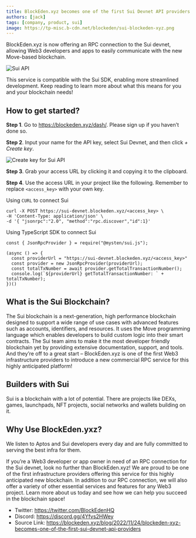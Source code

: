 ```yaml
---
title: BlockEden.xyz becomes one of the first Sui Devnet API providers
authors: [jack]
tags: [company, product, sui]
image: https://tp-misc.b-cdn.net/blockeden/sui-blockeden-xyz.png
---
```


BlockEden.xyz is now offering an RPC connection to the Sui devnet, allowing Web3 developers and apps to easily communicate with the new Move-based blockchain.

![Sui API](https://tp-misc.b-cdn.net/blockeden/sui-blockeden-xyz.png "Sui API")

This service is compatible with the Sui SDK, enabling more streamlined development. Keep reading to learn more about what this means for you and your blockchain needs!

## How to get started?

**Step 1**. Go to https://blockeden.xyz/dash/. Please sign up if you haven’t done so.

**Step 2**. Input your name for the API key, select Sui Devnet, and then click *+ Create key*.

![Create key for Sui API](https://tp-misc.b-cdn.net/blockeden/create_sui_access_key-a448108257c8dd5112c278310ed337c0.png "Create key for Sui API")

**Step 3**. Grab your access URL by clicking it and copying it to the clipboard.

**Step 4**. Use the access URL in your project like the following. Remember to replace `<access_key>` with your own key.

Using `CURL` to connect Sui

```
curl -X POST https://sui-devnet.blockeden.xyz/<access_key> \
-H 'Content-Type: application/json' \
-d '{ "jsonrpc":"2.0", "method":"rpc.discover","id":1}'
```

Using TypeScript SDK to connect Sui

```*typescript*
const { JsonRpcProvider } = require("@mysten/sui.js");

(async () => {
  const providerUrl = "https://sui-devnet.blockeden.xyz/<access_key>"
  const provider = new JsonRpcProvider(providerUrl);
  const totalTxNumber = await provider.getTotalTransactionNumber();
  console.log(`${providerUrl} getTotalTransactionNumber: ` + totalTxNumber);
})()
```

## What is the Sui Blockchain?

The Sui blockchain is a next-generation, high performance blockchain designed to support a wide range of use cases with advanced features such as accounts, identifiers, and resources. It uses the Move programming language which enables developers to build custom logic into their smart contracts. The Sui team aims to make it the most developer friendly blockchain yet by providing extensive documentation, support, and tools. And they’re off to a great start – BlockEden.xyz is one of the first Web3 infrastructure providers to introduce a new commercial RPC service for this highly anticipated platform!

## Builders with Sui
Sui is a blockchain with a lot of potential. There are projects like DEXs, games, launchpads, NFT projects, social networks and wallets building on it.

## Why Use BlockEden.yxz?

We listen to Aptos and Sui developers every day and are fully committed to serving the best infra for them.

If you’re a Web3 developer or app owner in need of an RPC connection for the Sui devnet, look no further than BlockEden.xyz! We are proud to be one of the first infrastructure providers offering this service for this highly anticipated new blockchain. In addition to our RPC connection, we will also offer a variety of other essential services and features for any Web3 project. Learn more about us today and see how we can help you succeed in the blockchain space!

* Twitter: https://twitter.com/BlockEdenHQ
* Discord: https://discord.gg/4Yfvs2HWey
* Source Link: https://blockeden.xyz/blog/2022/11/24/blockeden-xyz-becomes-one-of-the-first-sui-devnet-api-providers
